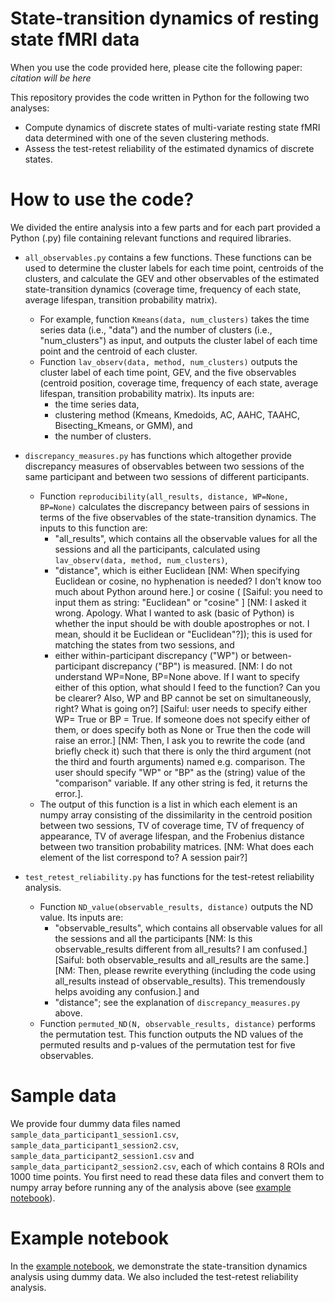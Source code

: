 # State-transition dynamics of resting state fMRI data

When you use the code provided here, please cite the following paper:
*citation will be here*

This repository provides the code written in Python for the following two analyses:
- Compute dynamics of discrete states of multi-variate resting state fMRI data determined with one of the seven clustering methods.
- Assess the test-retest reliability of the estimated dynamics of discrete states. 

# How to use the code?
We divided the entire analysis into a few parts and for each part provided a Python (.py) file containing relevant functions and required libraries. 

- `all_observables.py` contains a few functions. These functions can be used to determine the 
cluster labels for each time point, centroids of the clusters, and calculate the GEV and other observables of the estimated state-transition dynamics (coverage time, frequency of each state, average lifespan, transition probability matrix).
    - For example, function `Kmeans(data, num_clusters)` takes the time series data (i.e., "data") and the number of clusters (i.e., "num_clusters") as input, and outputs the cluster label of each time point and the centroid of each cluster.
    - Function `lav_observ(data, method, num_clusters)` outputs the cluster label of each time point, GEV, and the five observables (centroid position, coverage time, frequency of each state, average lifespan, transition probability matrix). Its inputs are:
        - the time series data,
        - clustering method (Kmeans, Kmedoids, AC, AAHC, TAAHC, Bisecting_Kmeans, or GMM), and
        - the number of clusters.

- `discrepancy_measures.py` has functions which altogether provide discrepancy measures of observables between two sessions of the same participant and between two sessions of different participants.
    - Function `reproducibility(all_results, distance, WP=None, BP=None)` calculates the discrepancy between pairs of sessions in terms of the five observables of the state-transition dynamics. The inputs to this function are:
        - "all_results", which contains all the observable values for all the sessions and all the participants, calculated using `lav_observ(data, method, num_clusters)`,
        - "distance", which is either Euclidean [NM: When specifying Euclidean or cosine, no hyphenation is needed? I don't know too much about Python around here.] or cosine ( [Saiful: you need to input them as string: "Euclidean" or "cosine" ] [NM: I asked it wrong. Apology. What I wanted to ask (basic of Python) is whether the input should be with double apostrophes or not. I mean, should it be Euclidean or "Euclidean"?]); this is used for matching the states from two sessions, and
        - either within-participant discrepancy ("WP") or between-participant discrepancy ("BP") is measured. [NM: I do not understand WP=None, BP=None above. If I want to specify either of this option, what should I feed to the function? Can you be clearer? Also, WP and BP cannot be set on simultaneously, right? What is going on?] [Saiful: user needs to specify either WP= True or BP = True. If someone does not specify either of them, or does specify both as None or True then the code will raise an error.] [NM: Then, I ask you to rewrite the code (and briefly check it) such that there is only the third argument (not the third and fourth arguments) named e.g. comparison. The user should specify "WP" or "BP" as the (string) value of the "comparison" variable. If any other string is fed, it returns the error.].
    - The output of this function is a list in which each element is an numpy array consisting of the dissimilarity in the centroid position between two sessions, TV of coverage time, TV of frequency of appearance, TV of average lifespan, and the Frobenius distance between two transition probability matrices. [NM: What does each element of the list correspond to? A session pair?]

- `test_retest_reliability.py` has functions for the test-retest reliability analysis.
    - Function `ND_value(observable_results, distance)` outputs the ND value. Its inputs are:
        - "observable_results", which contains all observable values for all the sessions and all the participants [NM: Is this observable_results different from all_results? I am confused.] [Saiful: both observable_results and all_results are the same.][NM: Then, please rewrite everything (including the code using all_results instead of observable_results). This tremendously helps avoiding any confusion.] and
        - "distance"; see the explanation of `discrepancy_measures.py` above.
    - Function `permuted_ND(N, observable_results, distance)` performs the permutation test. This function outputs the ND values of the permuted results and p-values of the permutation test for five observables. 


# Sample data
We provide four dummy data files named `sample_data_participant1_session1.csv`, `sample_data_participant1_session2.csv`, `sample_data_participant2_session1.csv` and `sample_data_participant2_session2.csv`, each of which contains 8 ROIs and 1000 time points.
You first need to read these data files and convert them to numpy array before running any of the analysis above (see [example notebook](https://github.com/sislam99/fmri_state_transition_dynamics/blob/main/example.ipynb)).

# Example notebook
In the [example notebook](https://github.com/sislam99/fmri_state_transition_dynamics/blob/main/example.ipynb), we demonstrate the state-transition dynamics analysis using dummy data. We also included the test-retest reliability analysis.
